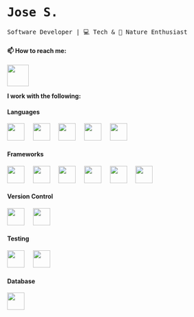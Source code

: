 <head>
  <link rel="stylesheet" href="https://cdn.jsdelivr.net/gh/devicons/devicon@v2.15.1/devicon.min.css">
</head>
<div>
    <h1><samp><strong>Jose S.</strong></samp></h1>
    <p><samp>Software Developer | 💻 Tech & 🌳 Nature Enthusiast</samp></p>
    <h4>📫 How to reach me:</h4>
 <a href="https://www.linkedin.com/in/joselsalas/" style="display: inline-block;">
    <img height="50" src="https://cdn.jsdelivr.net/gh/devicons/devicon/icons/linkedin/linkedin-original-wordmark.svg" />
  </a>
</div>
</div>
<div>
  <p><strong> I work with the following: </strong> <p>
  <div>
   <h4> Languages </h4>
   <img height="40" src="https://cdn.jsdelivr.net/gh/devicons/devicon/icons/javascript/javascript-original.svg" />
    &nbsp;&nbsp;&nbsp;
   <img height="40" src="https://cdn.jsdelivr.net/gh/devicons/devicon/icons/ruby/ruby-original.svg" />
    &nbsp;&nbsp;&nbsp;
   <img height="40" src="https://cdn.jsdelivr.net/gh/devicons/devicon/icons/html5/html5-original-wordmark.svg" />
    &nbsp;&nbsp;&nbsp;
   <img height="40" src="https://cdn.jsdelivr.net/gh/devicons/devicon/icons/css3/css3-original-wordmark.svg" />
    &nbsp;&nbsp;&nbsp;
   <img height="40" src="https://cdn.jsdelivr.net/gh/devicons/devicon/icons/cplusplus/cplusplus-original.svg" /> 
  </div>
  <div>
    <h4> Frameworks </h4>
    <img height="40" src="https://cdn.jsdelivr.net/gh/devicons/devicon/icons/react/react-original.svg" />
     &nbsp;&nbsp;&nbsp; 
    <img height="40" src="https://cdn.jsdelivr.net/gh/devicons/devicon/icons/nextjs/nextjs-original-wordmark.svg" />
     &nbsp;&nbsp;&nbsp; 
    <img height="40" src="https://cdn.jsdelivr.net/gh/devicons/devicon/icons/rails/rails-original-wordmark.svg" />
     &nbsp;&nbsp;&nbsp;  
    <img height="40" src="https://cdn.jsdelivr.net/gh/devicons/devicon/icons/tailwindcss/tailwindcss-original-wordmark.svg" />
     &nbsp;&nbsp;&nbsp;
    <img height="40" src="https://cdn.jsdelivr.net/gh/devicons/devicon/icons/nodejs/nodejs-original.svg" />
     &nbsp;&nbsp;&nbsp;
    <img height="40" src="https://cdn.jsdelivr.net/gh/devicons/devicon/icons/bootstrap/bootstrap-original.svg" />    
  </div>
  <div>
    <h4> Version Control </h4>
    <img height="40" src="https://cdn.jsdelivr.net/gh/devicons/devicon/icons/git/git-original-wordmark.svg" />
     &nbsp;&nbsp;&nbsp;
    <img height="40" src="https://cdn.jsdelivr.net/gh/devicons/devicon/icons/github/github-original.svg" />
  </div>
  <div>
    <h4> Testing </h4>
    <img height="40" src="https://cdn.jsdelivr.net/gh/devicons/devicon/icons/rspec/rspec-original-wordmark.svg" />
     &nbsp;&nbsp;&nbsp;
    <img height="40" src="https://cdn.jsdelivr.net/gh/devicons/devicon/icons/jest/jest-plain.svg" />
               
  </div>
  <div>
    <h4> Database </h4>
    <img height="40" src="https://cdn.jsdelivr.net/gh/devicons/devicon/icons/postgresql/postgresql-original-wordmark.svg" />     
  </div>
</div>
<!--
**salas89jl/salas89jl** is a ✨ _special_ ✨ repository because its `README.md` (this file) appears on your GitHub profile.

Here are some ideas to get you started:

- 🔭 I’m currently working on ...
- 🌱 I’m currently learning ...
- 👯 I’m looking to collaborate on ...
- 🤔 I’m looking for help with ...
- 💬 Ask me about ...
- 📫 How to reach me: ...
- 😄 Pronouns: ...
- ⚡ Fun fact: ...
-->
